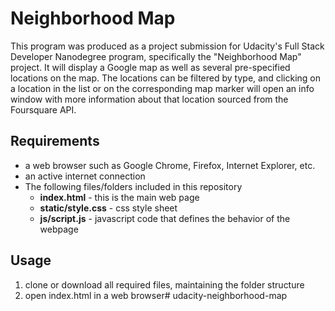 # Neighborhood Map
This program was produced as a project submission for Udacity's Full Stack Developer Nanodegree program, specifically
the "Neighborhood Map" project.  It will display a Google map as well as several pre-specified locations on the map.  The locations can be filtered by type, and clicking on a location in the list or on the corresponding map marker will open an info window with more information about that location sourced from the Foursquare API.

## Requirements
- a web browser such as Google Chrome, Firefox, Internet Explorer, etc.
- an active internet connection
- The following files/folders included in this repository 
  - **index.html** - this is the main web page
  - **static/style.css** - css style sheet
  - **js/script.js** - javascript code that defines the behavior of the webpage

## Usage
1.  clone or download all required files, maintaining the folder structure
2.  open index.html in a web browser# udacity-neighborhood-map
